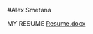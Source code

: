 #Alex Smetana


MY RESUME [Resume.docx](https://github.com/asmet081/CIS120/files/7214522/Resume.docx)

